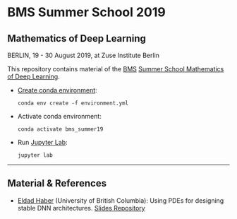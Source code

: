 # BMS Summer School 2019
## Mathematics of Deep Learning

BERLIN, 19 - 30 August 2019, at Zuse Institute Berlin

This repository contains material of the [BMS](https://www.math-berlin.de/) [Summer School Mathematics of Deep Learning](https://www.math-berlin.de/).

- [Create conda environment](https://docs.conda.io/projects/conda/en/latest/user-guide/tasks/manage-environments.html):

  `conda env create -f environment.yml`

- Activate conda environment:

  `conda activate bms_summer19`

- Run [Jupyter Lab](https://jupyterlab.readthedocs.io/en/stable/index.html#):

  `jupyter lab`
  
---
  
## Material & References
  
- [Eldad Haber](https://eldad-haber.webnode.com/) (University of British Columbia): Using PDEs for designing stable DNN architectures. [Slides Repository](https://github.com/eldadHaber/CompAI)
